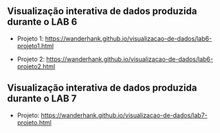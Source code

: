 ## Visualização interativa de dados produzida durante o LAB 6

- Projeto 1: https://wanderhank.github.io/visualizacao-de-dados/lab6-projeto1.html

- Projeto 2: https://wanderhank.github.io/visualizacao-de-dados/lab6-projeto2.html

## Visualização interativa de dados produzida durante o LAB 7

- Projeto: https://wanderhank.github.io/visualizacao-de-dados/lab7-projeto.html


